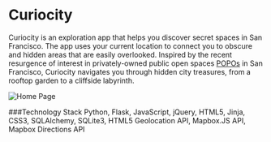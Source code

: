 # Curiocity
Curiocity is an exploration app that helps you discover secret spaces in San Francisco. The app uses your current location to connect you to obscure and hidden areas that are easily overlooked. Inspired by the recent resurgence of interest in privately-owned public open spaces [POPOs](http://www.sf-planning.org/index.aspx?page=3339) in San Francisco, Curiocity navigates you through hidden city treasures, from a rooftop garden to a cliffside labyrinth. 

![Home Page](https://github.com/ednacao/Curiocity/blob/master/static/img/curiocity_landing.png)

###Technology Stack
Python, Flask, JavaScript, jQuery, HTML5, Jinja, CSS3, SQLAlchemy, SQLite3, HTML5 Geolocation API, Mapbox.JS API, Mapbox Directions API
